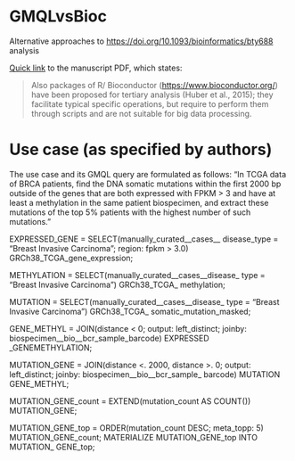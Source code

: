 # GMQLvsBioc
Alternative approaches to https://doi.org/10.1093/bioinformatics/bty688 analysis

[Quick link](https://github.com/waldronlab/GMQLvsBioc/files/2728079/genometric2018.pdf) to the manuscript PDF, which states:

> Also packages of R/
Bioconductor (https://www.bioconductor.org/) have been proposed
for tertiary analysis (Huber et al., 2015); they facilitate typical
specific operations, but require to perform them through
scripts and are not suitable for big data processing.

# Use case (as specified by authors)

The use case and its GMQL query are formulated as follows: “In
TCGA data of BRCA patients, find the DNA somatic mutations
within the first 2000 bp outside of the genes that are both expressed
with FPKM > 3 and have at least a methylation in the same patient
biospecimen, and extract these mutations of the top 5% patients
with the highest number of such mutations.”

EXPRESSED_GENE = SELECT(manually_curated__cases__
disease_type = “Breast Invasive Carcinoma”; region: fpkm >
3.0) GRCh38_TCGA_gene_expression;

METHYLATION = SELECT(manually_curated__cases__disease_
type = “Breast Invasive Carcinoma”) GRCh38_TCGA_
methylation;

MUTATION = SELECT(manually_curated__cases__disease_
type = “Breast Invasive Carcinoma”) GRCh38_TCGA_
somatic_mutation_masked;

GENE_METHYL = JOIN(distance < 0; output: left_distinct;
joinby: biospecimen__bio__bcr_sample_barcode) EXPRESSED
_GENEMETHYLATION;

MUTATION_GENE = JOIN(distance <. 2000, distance >.
0; output: left_distinct; joinby: biospecimen__bio__bcr_sample_
barcode) MUTATION GENE_METHYL;

MUTATION_GENE_count = EXTEND(mutation_count AS
COUNT()) MUTATION_GENE;

MUTATION_GENE_top = ORDER(mutation_count DESC;
meta_topp: 5) MUTATION_GENE_count;
MATERIALIZE MUTATION_GENE_top INTO MUTATION_
GENE_top;
